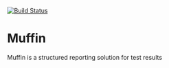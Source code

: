 [![Build Status](https://travis-ci.org/patissiere/muffin.svg?branch=master)](https://travis-ci.org/patissiere/muffin)

# Muffin
Muffin is a structured reporting solution for test results
